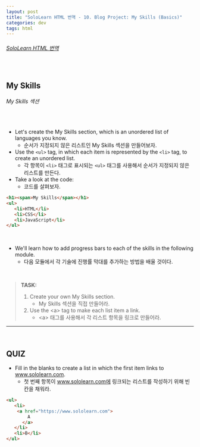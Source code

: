 ```yaml
---
layout: post
title: "SoloLearn HTML 번역 - 10. Blog Project: My Skills (Basics)"
categories: dev
tags: html
---
```


###### [SoloLearn HTML 번역](www.sololearn.com)

<br>

## My Skills

###### My Skills 섹션

<br>

- Let's create the My Skills section, which is an unordered list of languages you know.
  - 순서가 지정되지 않은 리스트인 My Skills 섹션을 만들어보자.
- Use the `<ul>` tag, in which each item is represented by the `<li>` tag, to create an unordered list.
  - 각 항목이 `<li>` 태그로 표시되는 `<ul>` 태그를 사용해서 순서가 지정되지 않은 리스트를 만든다.
- Take a look at the code:
  - 코드를 살펴보자.

```html
<h1><span>My Skills</span></h1>
<ul>
   <li>HTML</li>
   <li>CSS</li>
   <li>JavaScript</li>
</ul>
```

<br>

- We'll learn how to add progress bars to each of the skills in the following module.
  - 다음 모듈에서 각 기술에 진행률 막대를 추가하는 방법을 배울 것이다.

<br>

> **TASK:**
>
> 1. Create your own My Skills section.
>    - My Skills 섹션을 직접 만들어라.
> 2. Use the \<a> tag to make each list item a link.
>    - \<a> 태그를 사용해서 각 리스트 항목을 링크로 만들어라.

------

<br>

## QUIZ

- Fill in the blanks to create a list in which the first item links to www.sololearn.com.
  - 첫 번째 항목이 www.sololearn.com에 링크되는 리스트를 작성하기 위해 빈칸을 채워라.

```html
<ul>
   <li>
   	<a href="https://www.sololearn.com">
      	A
      </a>
   </li>
   <li>B</li>
</ul>
```

<br>